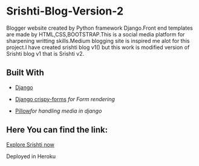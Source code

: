 # Srishti-Blog-Version-2
Blogger website created by Python framework Django.Front end templates are made by HTML,CSS,BOOTSTRAP.This is a social media platform for sharpening writting skills.Medium blogging site is inspired me alot for this project.I have created srishti blog v1() but this work is modified version of Srishti blog v1 that is Srishti v2. 
## Built With

* [Django](https://www.djangoproject.com/)

* [Django crispy-forms](https://django-crispy-forms.readthedocs.io/en/latest/#) *for Form rendering*

* [Pillow](https://pillow.readthedocs.io/en/stable/)*for handling media in django*


## Here You can find the link:
[Explore Srishti now](https://srishtiwebapp.herokuapp.com/login/)


Deployed in Heroku
